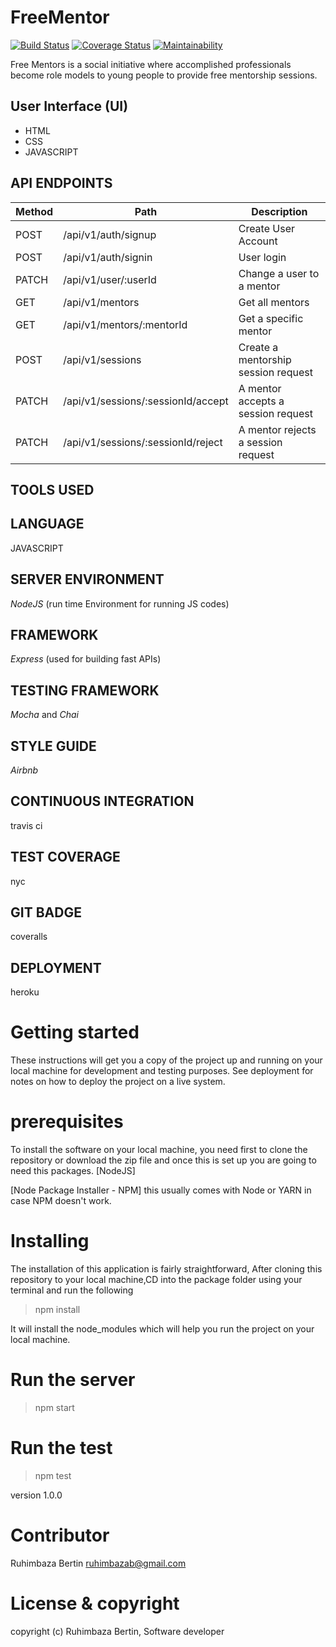 # FreeMentor
[![Build Status](https://travis-ci.org/ruhimbazabertin/FreeMentor.svg?branch=develop)](https://travis-ci.org/ruhimbazabertin/FreeMentor)
[![Coverage Status](https://coveralls.io/repos/github/ruhimbazabertin/FreeMentor/badge.svg?branch=develop)](https://coveralls.io/github/ruhimbazabertin/FreeMentor?branch=develop)
[![Maintainability](https://api.codeclimate.com/v1/badges/7eb3a0bd6d4a7c9a445c/maintainability)](https://codeclimate.com/github/ruhimbazabertin/FreeMentor/maintainability)

Free Mentors is a social initiative where accomplished professionals become role models to young people to provide free mentorship sessions.

## User Interface (UI)

* HTML
* CSS
* JAVASCRIPT

## API ENDPOINTS


| Method      | Path                                                           | Description                          |
|-------------|----------------------------------------------------------------|--------------------------------------|
| POST        | /api/v1/auth/signup                                            | Create User Account                  |
| POST        | /api/v1/auth/signin                                            | User login                           |
| PATCH       | /api/v1/user/:userId                                           | Change a user to a mentor            |
| GET         | /api/v1/mentors                                                | Get all mentors                      |
| GET         | /api/v1/mentors/:mentorId                                      | Get a specific mentor                |
| POST        | /api/v1/sessions                                               | Create a mentorship session request  |
| PATCH       | /api/v1/sessions/:sessionId/accept                             | A mentor accepts a session request   |
| PATCH       | /api/v1/sessions/:sessionId/reject                             | A mentor rejects a session request   |



## TOOLS USED

## LANGUAGE

 JAVASCRIPT 
 
 ## SERVER ENVIRONMENT
 
 *NodeJS* (run time Environment for running JS codes)
 
 ## FRAMEWORK
 
 *Express* (used for building fast APIs)
 
 ## TESTING FRAMEWORK
 
 *Mocha* and *Chai*
 
 ## STYLE GUIDE
 
 *Airbnb*
 
 ## CONTINUOUS INTEGRATION
 
 travis ci
 
 ## TEST COVERAGE
 
 nyc
 
 ## GIT BADGE
 
 coveralls
 
 ## DEPLOYMENT
 
 heroku
 
 
 # Getting started
 
 These instructions will get you a copy of the project up and running on your local machine for development and testing purposes. See deployment for notes on how to deploy the project on a live system.
 
 # prerequisites
 
 To install the software on your local machine, you need first to clone the repository or download the zip file and once this is set up you are going to need this packages. [NodeJS]
 
  [Node Package Installer - NPM] this usually comes with Node or YARN in case NPM doesn't work.
  
  # Installing
  
  The installation of this application is fairly straightforward, After cloning this repository to your local machine,CD into the package folder using your terminal and run the following
  
  > npm install
  
  It will install the node_modules which will help you run the project on your local machine.
  
  # Run the server
  
  > npm start
  
  # Run the test
  
  > npm test
  
   version 1.0.0
   
   # Contributor
   
   Ruhimbaza Bertin ruhimbazab@gmail.com
   
   # License & copyright
   
   copyright (c) Ruhimbaza Bertin, Software developer
 
 
 

